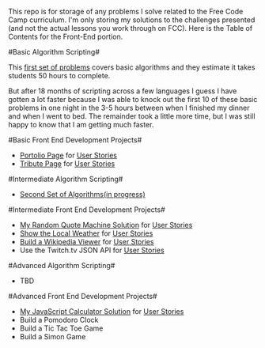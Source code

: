 This repo is for storage of any problems I solve related to the Free Code Camp curriculum. I'm only storing my solutions to the challenges presented (and not the actual lessons you work through on FCC). Here is the Table of Contents for the Front-End portion.

#Basic Algorithm Scripting#

This [first set of problems](https://github.com/maere/cc_repo/tree/master/basic%20algorithms) covers basic algorithms and they estimate it takes students 50 hours to complete. 

But after 18 months of scripting across a few languages I guess I have gotten a lot faster because I was able to knock out the first 10 of these basic problems in one night in the 3-5 hours between when I finished my dinner and when I went to bed. The remainder took a little more time, but I was still happy to know that I am getting much faster.
 
#Basic Front End Development Projects#
- [Portolio Page]() for [User Stories](https://www.freecodecamp.com/challenges/build-a-personal-portfolio-webpage)
- [Tribute Page](http://codepen.io/maere/pen/XXvJGg) for [User Stories](https://www.freecodecamp.com/challenges/build-a-tribute-page)

#Intermediate Algorithm Scripting#
- [Second Set of Algorithms(in progress)](https://github.com/maere/cc_repo/tree/master/intermediate%20algos)

#Intermediate Front End Development Projects#
- [My Random Quote Machine Solution](http://codepen.io/maere/pen/dGKOEM) for [User Stories](http://www.freecodecamp.com/challenges/build-a-random-quote-machine)
- [Show the Local Weather](http://codepen.io/maere/pen/KzpmvY) for [User Stories](http://www.freecodecamp.com/challenges/show-the-local-weather)
- [Build a Wikipedia Viewer](http://codepen.io/maere/pen/JXpdXp) for [User Stories](https://www.freecodecamp.com/challenges/build-a-wikipedia-viewer)
- Use the Twitch.tv JSON API for [User Stories](https://www.freecodecamp.com/challenges/use-the-twitchtv-json-api)

#Advanced Algorithm Scripting#
- TBD

#Advanced Front End Development Projects#
- [My JavaScript Calculator Solution](http://codepen.io/maere/pen/vLbqzb) for [User Stories](http://www.freecodecamp.com/challenges/build-a-javascript-calculator) 
- Build a Pomodoro Clock
- Build a Tic Tac Toe Game
- Build a Simon Game





